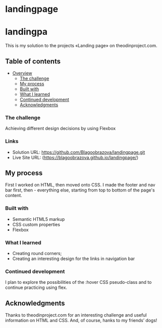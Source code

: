 # landingpage
# landingpa
This is my solution to the projects «Landing page» on theodinproject.com. 

## Table of contents

- [Overview](#overview)
  - [The challenge](#the-challenge)
  - [My process](#my-process)
  - [Built with](#built-with)
  - [What I learned](#what-i-learned)
  - [Continued development](#continued-development)
  - [Acknowledgments](#acknowledgments)

### The challenge

Achieving different design decisions by using Flexbox

### Links

- Solution URL: https://github.com/Blagoobrazova/landingpage.git
- Live Site URL: (https://blagoobrazova.github.io/landingpage/)

## My process

First I worked on HTML, then moved onto CSS. I made the footer and nav bar first, then - everything else, starting from top to bottom of the page's content. 

### Built with

- Semantic HTML5 markup
- CSS custom properties
- Flexbox

### What I learned

- Creating round corners;
- Creating an interesting design for the links in navigation bar 

### Continued development

I plan to explore the possibilities of the :hover CSS pseudo-class and to continue practicing using flex.


## Acknowledgments

Thanks to theodinproject.com for an interesting challenge and useful information on HTML and CSS. And, of course,  hanks to my friends’ dogs!


